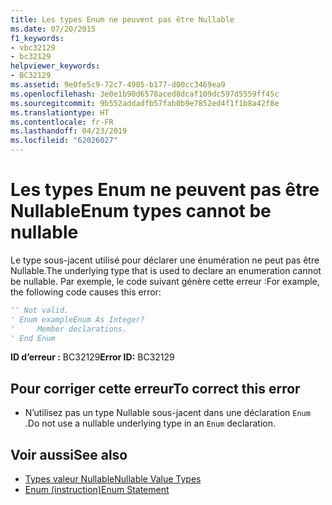 ```yaml
---
title: Les types Enum ne peuvent pas être Nullable
ms.date: 07/20/2015
f1_keywords:
- vbc32129
- bc32129
helpviewer_keywords:
- BC32129
ms.assetid: 9e0fe5c9-72c7-4905-b177-d00cc3469ea9
ms.openlocfilehash: 3e0e1b90d6578aced8dcaf109dc597d5559ff45c
ms.sourcegitcommit: 9b552addadfb57fab0b9e7852ed4f1f1b8a42f8e
ms.translationtype: HT
ms.contentlocale: fr-FR
ms.lasthandoff: 04/23/2019
ms.locfileid: "62026027"
---
```

# <a name="enum-types-cannot-be-nullable"></a><span data-ttu-id="809f8-102">Les types Enum ne peuvent pas être Nullable</span><span class="sxs-lookup"><span data-stu-id="809f8-102">Enum types cannot be nullable</span></span>
<span data-ttu-id="809f8-103">Le type sous-jacent utilisé pour déclarer une énumération ne peut pas être Nullable.</span><span class="sxs-lookup"><span data-stu-id="809f8-103">The underlying type that is used to declare an enumeration cannot be nullable.</span></span> <span data-ttu-id="809f8-104">Par exemple, le code suivant génère cette erreur :</span><span class="sxs-lookup"><span data-stu-id="809f8-104">For example, the following code causes this error:</span></span>  
  
```vb  
'' Not valid.  
' Enum exampleEnum As Integer?  
'     Member declarations.  
' End Enum  
```  
  
 <span data-ttu-id="809f8-105">**ID d’erreur :** BC32129</span><span class="sxs-lookup"><span data-stu-id="809f8-105">**Error ID:** BC32129</span></span>  
  
## <a name="to-correct-this-error"></a><span data-ttu-id="809f8-106">Pour corriger cette erreur</span><span class="sxs-lookup"><span data-stu-id="809f8-106">To correct this error</span></span>  
  
- <span data-ttu-id="809f8-107">N’utilisez pas un type Nullable sous-jacent dans une déclaration `Enum` .</span><span class="sxs-lookup"><span data-stu-id="809f8-107">Do not use a nullable underlying type in an `Enum` declaration.</span></span>  
  
## <a name="see-also"></a><span data-ttu-id="809f8-108">Voir aussi</span><span class="sxs-lookup"><span data-stu-id="809f8-108">See also</span></span>

- [<span data-ttu-id="809f8-109">Types valeur Nullable</span><span class="sxs-lookup"><span data-stu-id="809f8-109">Nullable Value Types</span></span>](../../visual-basic/programming-guide/language-features/data-types/nullable-value-types.md)
- [<span data-ttu-id="809f8-110">Enum (instruction)</span><span class="sxs-lookup"><span data-stu-id="809f8-110">Enum Statement</span></span>](../../visual-basic/language-reference/statements/enum-statement.md)
